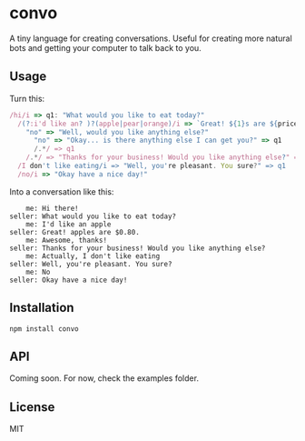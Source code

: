 
# convo

  A tiny language for creating conversations. Useful for creating more natural bots and getting your computer to talk back to you.

## Usage

Turn this:

```js
/hi/i => q1: "What would you like to eat today?"
  /(?:i'd like an? )?(apple|pear|orange)/i => `Great! ${1}s are ${price}.`
    "no" => "Well, would you like anything else?"
      "no" => "Okay... is there anything else I can get you?" => q1
      /.*/ => q1
    /.*/ => "Thanks for your business! Would you like anything else?" => q1
  /I don't like eating/i => "Well, you're pleasant. You sure?" => q1
  /no/i => "Okay have a nice day!"
```

Into a conversation like this:

```
    me: Hi there!
seller: What would you like to eat today?
    me: I'd like an apple
seller: Great! apples are $0.80.
    me: Awesome, thanks!
seller: Thanks for your business! Would you like anything else?
    me: Actually, I don't like eating
seller: Well, you're pleasant. You sure?
    me: No
seller: Okay have a nice day!
```

## Installation

```
npm install convo
```

## API

Coming soon. For now, check the examples folder.

## License

MIT
